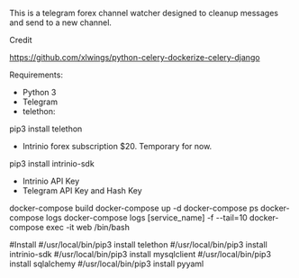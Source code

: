 This is a telegram forex channel watcher designed to cleanup messages and send to a new channel.

Credit

https://github.com/xlwings/python-celery-dockerize-celery-django



Requirements:

- Python 3
- Telegram
- telethon:

pip3 install telethon

- Intrinio forex subscription $20.  Temporary for now.

pip3 install intrinio-sdk

- Intrinio API Key
- Telegram API Key and Hash Key


docker-compose build
docker-compose up -d
docker-compose ps
docker-compose logs
docker-compose logs [service_name] -f --tail=10
docker-compose exec -it web /bin/bash


#Install
#/usr/local/bin/pip3 install telethon
#/usr/local/bin/pip3 install intrinio-sdk
#/usr/local/bin/pip3 install mysqlclient
#/usr/local/bin/pip3 install sqlalchemy
#/usr/local/bin/pip3 install pyyaml


